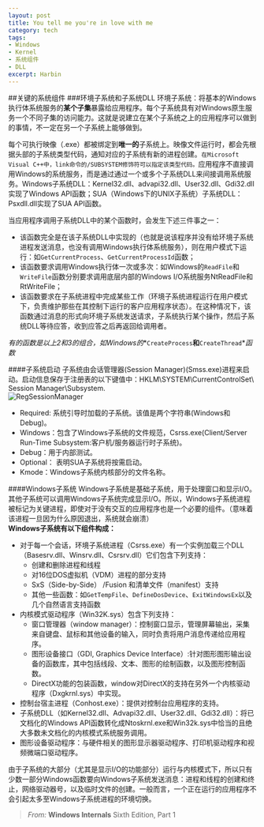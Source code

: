 ```yaml
---
layout: post
title: You tell me you're in love with me
category: tech
tags:
- Windows  
- Kernel  
- 系统组件    
- DLL
excerpt: Harbin
---
```



##关键的系统组件
###环境子系统和子系统DLL
环境子系统：将基本的Windows执行体系统服务的**某个子集**暴露给应用程序。每个子系统具有对Windows原生服务一个不同子集的访问能力。这就是说建立在某个子系统之上的应用程序可以做到的事情，不一定在另一个子系统上能够做到。 
   
每个可执行映像（.exe）都被绑定到**唯一的**子系统上。映像文件运行时，都会先根据头部的子系统类型代码，通知对应的子系统有新的进程创建。`在Microsoft Visual C++中，link命令的/SUBSYSTEM修饰符可以指定该类型代码。`应用程序不直接调用Windows的系统服务，而是通过通过一个或多个子系统DLL来间接调用系统服务。Windows子系统DLL：Kernel32.dll、advapi32.dll、User32.dll、Gdi32.dll实现了Windows API函数；SUA（Windows下的UNIX子系统）子系统DLL：Psxdll.dll实现了SUA API函数。 
   
当应用程序调用子系统DLL中的某个函数时，会发生下述三件事之一： 
   
* 该函数完全是在该子系统DLL中实现的（也就是说该程序并没有给环境子系统进程发送消息，也没有调用Windows执行体系统服务），则在用户模式下运行：如`GetCurrentProcess`、`GetCurrentProcessId`函数；    
* 该函数要求调用Windows执行体一次或多次：如Windows的`ReadFile`和`WriteFile`函数分别要求调用底层内部的Windows I/O系统服务NtReadFile和RtWriteFile；
* 该函数要求在子系统进程中完成某些工作（环境子系统进程运行在用户模式下，负责维护那些在其控制下运行的客户应用程序状态）。在这种情况下，该函数通过消息的形式向环境子系统发送请求，子系统执行某个操作，然后子系统DLL等待应答，收到应答之后再返回给调用者。   
 
*有的函数是以上2和3的组合，如Windows的**`CreateProcess`**和**`CreateThread`**函数*    

####子系统启动
子系统由会话管理器(Session Manager)(Smss.exe)进程来启动。启动信息保存于注册表的以下键值中：HKLM\SYSTEM\CurrentControlSet\ Session Manager\Subsystem.    
![RegSessionManager]({{site.url}}/images/20141203/RegSessionManager.png)    

- Required: 系统引导时加载的子系统。该值是两个字符串(Windows和Debug)。
- Windows：包含了Windows子系统的文件规范，Csrss.exe(Client/Server Run-Time Subsystem:客户机/服务器运行时子系统)。
- Debug：用于内部测试。
- Optional： 表明SUA子系统将按需启动。
- Kmode：Windows子系统内核部分的文件名称。

####Windows子系统
Windows子系统是基础子系统，用于处理窗口和显示I/O。其他子系统可以调用Windows子系统完成显示I/O。所以，Windows子系统进程被标记为关键进程，即使对于没有交互的应用程序也是一个必要的组件。（意味着该进程一旦因为什么原因退出，系统就会崩溃）    
**Windows子系统有以下组件构成：**    

* 对于每一个会话，环境子系统进程（Csrss.exe）有一个实例加载三个DLL（Basesrv.dll、Winsrv.dll、Csrsrv.dll）它们包含下列支持：
	- 创建和删除进程和线程
	- 对16位DOS虚拟机（VDM）进程的部分支持
	- SxS（Side-by-Side） /Fusion 和清单文件（manifest）支持
	- 其他一些函数：如`GetTempFile`、`DefineDosDevice`、`ExitWindowsEx`以及几个自然语言支持函数
* 内核模式驱动程序（Win32K.sys）包含下列支持：
	- 窗口管理器（window manager）：控制窗口显示，管理屏幕输出，采集来自键盘、鼠标和其他设备的输入，同时负责将用户消息传递给应用程序。
	- 图形设备接口（GDI, Graphics Device Interface）:针对图形图形输出设备的函数库，其中包括线段、文本、图形的绘制函数，以及图形控制函数。
	- DirectX功能的包装函数，window对DirectX的支持在另外一个内核驱动程序（Dxgkrnl.sys）中实现。
* 控制台宿主进程（Conhost.exe）：提供对控制台应用程序的支持。
* 子系统DLL（如Kernel32.dll、Advapi32.dll、User32.dll、Gdi32.dll）：将已文档化的Windows API函数转化成Ntoskrnl.exe和Win32k.sys中恰当的且绝大多数未文档化的内核模式系统服务调用。
* 图形设备驱动程序：与硬件相关的图形显示器驱动程序、打印机驱动程序和视频微端口驱动程序。

由于子系统的大部分（尤其是显示I/O的功能部分）运行与内核模式下，所以只有少数一部分Windows函数要向Windows子系统发送消息：进程和线程的创建和终止，网络驱动器号，以及临时文件的创建。一般而言，一个正在运行的应用程序不会引起太多至Windows子系统进程的环境切换。

> *From:*  **Windows Internals** Sixth Edition, Part 1 